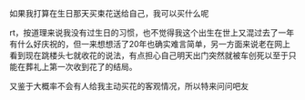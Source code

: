 如果我打算在生日那天买束花送给自己，我可以买什么呢

rt，按道理来说我没有过生日的习惯，也不觉得我这个出生在世上又混过去了一年有什么好庆祝的，但一来想想活了20年也确实难言简单，另一方面来说老在网上看到现在跳楼头七就收花的说法，有点担心自己明天出门突然就被车创死以至于只能在葬礼上第一次收到花了的结局。

又鉴于大概率不会有人给我主动买花的客观情况，所以特来问问吧友

